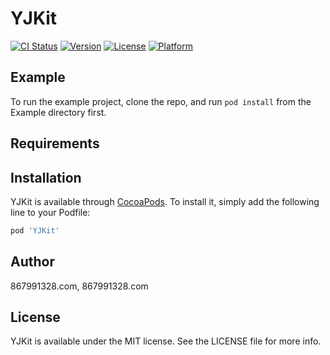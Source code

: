 # YJKit

[![CI Status](https://img.shields.io/travis/867991328.com/YJKit.svg?style=flat)](https://travis-ci.org/867991328.com/YJKit)
[![Version](https://img.shields.io/cocoapods/v/YJKit.svg?style=flat)](https://cocoapods.org/pods/YJKit)
[![License](https://img.shields.io/cocoapods/l/YJKit.svg?style=flat)](https://cocoapods.org/pods/YJKit)
[![Platform](https://img.shields.io/cocoapods/p/YJKit.svg?style=flat)](https://cocoapods.org/pods/YJKit)

## Example

To run the example project, clone the repo, and run `pod install` from the Example directory first.

## Requirements

## Installation

YJKit is available through [CocoaPods](https://cocoapods.org). To install
it, simply add the following line to your Podfile:

```ruby
pod 'YJKit'
```

## Author

867991328.com, 867991328.com

## License

YJKit is available under the MIT license. See the LICENSE file for more info.
